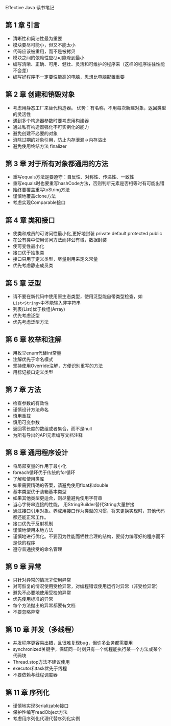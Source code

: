 Effective Java 读书笔记
## 第 1 章 引言
- 清晰性和简洁性最为重要
- 模块要尽可能小，但又不能太小
- 代码应该被重用，而不是被拷贝
- 模块之间的依赖性应尽可能降到最小
- 编写清晰、正确、可用、健壮、灵活和可维护的程序来（这样的程序往往性能不会差）
- 编写好程序不一定要性能高的电脑，思想比电脑配置重要
## 第 2 章 创建和销毁对象
- 考虑用静态工厂来替代构造器。 优势：有名称，不用每次新建对象，返回类型的灵活性
- 遇到多个构造器参数时要考虑用构建器
- 通过私有构造器强化不可实例化的能力
- 避免创建不必要的对象
- 消除过期的对象引用，防止内存泄漏->内存溢出
- 避免使用终结方法 finalizer
## 第 3 章 对于所有对象都通用的方法
- 重写equals方法是要遵守：自反性、对称性、传递性、一致性
- 重写equals时也要重写hashCode方法，否则判断元素是否相等时有可能出错
- 始终要覆盖重写toString方法
- 谨慎地覆盖clone方法
- 考虑实现Comparable接口
## 第 4 章 类和接口
- 使类和成员的可访问性最小化,更好地封装 private default protected public
- 在公有类中使用访问方法而非公有域，数据封装
- 使可变性最小化
- 接口优于抽象类
- 接口只用于定义类型，尽量别用来定义常量
- 优先考虑静态成员类
## 第 5 章 泛型
- 请不要在新代码中使用原生态类型，使用泛型能自带类型检查，如```List<String>```中不能输入非字符串
- 列表(List)优于数组(Array)
- 优先考虑泛型
- 优先考虑泛型方法
## 第 6 章 枚举和注解
- 用枚举enum代替int常量
- 注解优先于命名模式
- 坚持使用Override注解，方便识别重写的方法
- 用标记接口定义类型
## 第 7 章 方法
- 检查参数的有效性
- 谨慎设计方法命名
- 慎用重载
- 慎用可变参数
- 返回零长度的数组或者集合，而不是null
- 为所有导出的API元素编写文档注释
## 第 8 章 通用程序设计
- 将局部变量的作用于最小化
- foreach循环优于传统的for循环
- 了解和使用类库
- 如果需要精确的答案，请避免使用float和double
- 基本类型优于装箱基本类型
- 如果其他类型更适合，则尽量避免使用字符串
- 当心字符串连接的性能。 用StringBuilder替代String大量拼接
- 通过接口引用对象。养成用接口作为类型的习惯，将来更换实现时，其他代码都还能正常工作。
- 接口优先于反射机制
- 谨慎地使用本地方法
- 谨慎地进行优化。不要因为性能而牺牲合理的结构，要努力编写好的程序而不是快的程序
- 遵守普通接受的命名管理
## 第 9 章 异常
- 只针对异常的情况才使用异常
- 对可恢复的情况使用受检异常，对编程错误使用运行时异常（非受检异常）
- 避免不必要地使用受检的异常
- 优先使用标准的异常
- 每个方法抛出的异常都要有文档
- 不要忽略异常
## 第 10 章 并发（多线程）
- 并发程序更容易出错，且很难复现bug，但许多业务都需要用
- synchronized关键字，保证同一时刻只有一个线程能执行某一个方法或某个代码块
- Thread.stop方法不建议使用
- executor和task优先于线程
- 不要依赖与线程调度器
## 第 11 章 序列化
- 谨慎地实现Serializable接口
- 保护性编写readObject方法
- 考虑用序列化代理代替序列化实例
